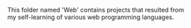 This folder named 'Web' contains projects that resulted from<br>
my self-learning of various web programming languages.